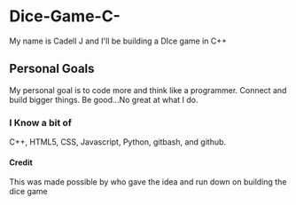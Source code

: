 # Dice-Game-C-
My name is Cadell J and I'll be building a DIce game in C++

## Personal Goals
My personal goal is to code more and think like a programmer.
Connect and build bigger things.
Be good...No great at what I do.

### I Know a bit of
C++, HTML5, CSS, Javascript, Python, gitbash, and github.

#### Credit
This was made possible by who gave the idea and run down on building the dice game
